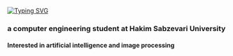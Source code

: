 [![Typing SVG](https://readme-typing-svg.demolab.com?font=Fira+Code&size=36&pause=1000&color=1e9fdb&vCenter=true&width=435&height=45&lines=Hello+friends+;I'm+Davood+;I+love+AI+;Junior+Back-end+dev.;Always+learning)](https://git.io/typing-svg)


### a computer engineering student at Hakim Sabzevari University 
#### Interested in artificial intelligence and image processing
